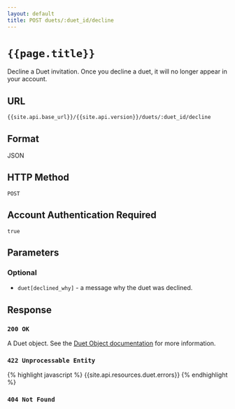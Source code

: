 ```yaml
---
layout: default
title: POST duets/:duet_id/decline
---
```

# `{{page.title}}`

Decline a Duet invitation.  Once you decline a duet, it will no longer appear in your account.

## URL

`{{site.api.base_url}}/{{site.api.version}}/duets/:duet_id/decline`

## Format

JSON

## HTTP Method

`POST`

## Account Authentication Required

`true`

## Parameters

### Optional

* `duet[declined_why]` - a message why the duet was declined.

## Response

### `200 OK`

A Duet object. See the [Duet Object documentation](/duet_object) for more information.

### `422 Unprocessable Entity`

{% highlight javascript %}
{{site.api.resources.duet.errors}}
{% endhighlight %}

### `404 Not Found`
